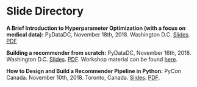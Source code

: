 # Slide Directory

**A Brief Introduction to Hyperparameter Optimization (with a focus on medical data):** PyDataDC, November 18th, 2018. Washington D.C. [Slides](https://speakerdeck.com/topspinj/a-brief-introduction-to-hyperparamter-optimization-star-with-a-focus-on-medical-data). [PDF](hyperparameter-tuning-sepsis-pydatadc.pdf)

**Building a recommender from scratch:** PyDataDC, November 16th, 2018. Washington D.C. [Slides](https://speakerdeck.com/topspinj/building-a-recommender-system-from-scratch). [PDF](recommender-tutorial-pydatadc.pdf). Workshop material can be found [here](https://topspinj.github.io/pydata-workshop/). 

**How to Design and Build a Recommender Pipeline in Python:** PyCon Canada. November 10th, 2018. Toronto, Canada. [Slides](https://speakerdeck.com/topspinj/how-to-design-and-build-a-recommendation-pipeline-in-python). [PDF](pycon-canada-2018.pdf).